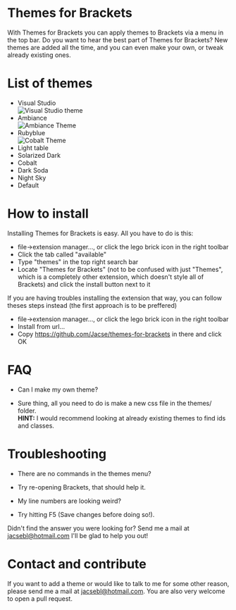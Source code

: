 Themes for Brackets
==================
With Themes for Brackets you can apply themes to Brackets via a menu in the top bar. Do you want to hear the best part of Themes for Brackets? New themes are added all the time, and you can even make your own, or tweak already existing ones.

List of themes
==================
* Visual Studio <br />![Visual Studio theme](https://raw.github.com/Jacse/themes-for-brackets/master/images/visual-studio.png)
* Ambiance <br />![Ambiance Theme](https://raw.github.com/Jacse/themes-for-brackets/master/images/ambiance.png)
* Rubyblue <br />![Cobalt Theme](https://raw.github.com/Jacse/themes-for-brackets/master/images/rubyblue.png)
* Light table
* Solarized Dark
* Cobalt
* Dark Soda
* Night Sky
* Default

How to install
==================
Installing Themes for Brackets is easy. All you have to do is this:
* file->extension manager..., or click the lego brick icon in the right toolbar
* Click the tab called "available"
* Type "themes" in the top right search bar
* Locate "Themes for Brackets" (not to be confused with just "Themes", which is a completely other extension, which doesn't style all of Brackets) and click the install button next to it

If you are having troubles installing the extension that way, you can follow theses steps instead (the first approach is to be preffered)
* file->extension manager..., or click the lego brick icon in the right toolbar
* Install from url...
* Copy https://github.com/Jacse/themes-for-brackets in there and click OK

FAQ
==================
* Can I make my own theme?
 - Sure thing, all you need to do is make a new css file in the themes/ folder.<br/><b>HINT:</b> I would recommend looking at already existing themes to find ids and classes.

Troubleshooting
==================
* There are no commands in the themes menu?
 - Try re-opening Brackets, that should help it.
* My line numbers are looking weird?
 - Try hitting F5 (Save changes before doing so!).

Didn't find the answer you were looking for? Send me a mail at jacsebl@hotmail.com I'll be glad to help you out!


Contact and contribute
==================
If you want to add a theme or would like to talk to me for some other reason, please send me a mail at jacsebl@hotmail.com. You are also very welcome to open a pull request.
